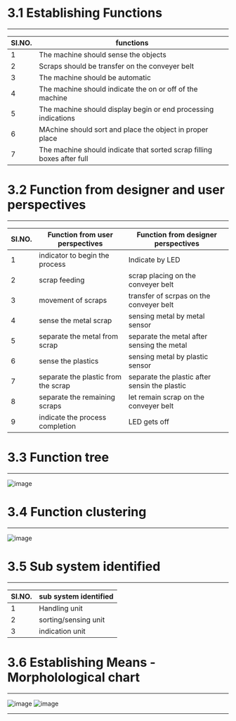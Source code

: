 # 3.1 Establishing Functions
*** 
|**SI.NO.**|**functions**|
|----------|--------------|
|1|The machine should sense the objects|
|2|Scraps should be transfer on the conveyer belt|
|3|The machine should be automatic |
|4|The machine should indicate the on or off of the machine|
|5|The machine should display begin or end processing indications|
|6|MAchine should sort and place the object in proper place|
|7|The machine should indicate that sorted scrap filling boxes after full| 

# 3.2 Function from  designer and user perspectives
***
|**SI.NO.**|**Function from user perspectives**|**Function from  designer perspectives**|
|----------|-----------------------------------|-----------------------------------------|
|1|indicator to begin the process|Indicate by LED|
|2|scrap feeding|scrap placing on the conveyer belt|
|3|movement of scraps|transfer of scrpas on the conveyer belt|
|4|sense the metal scrap|sensing metal by metal sensor|
|5|separate the metal from scrap|separate the metal after sensing the metal|
|6|sense the plastics |sensing metal by plastic sensor|
|7|separate the plastic from the scrap|separate the plastic after sensin the plastic|
|8|separate the remaining scraps|let remain scrap on the conveyer belt|
|9|indicate the process completion|LED gets off|

# 3.3 Function tree
***
![image](https://github.com/CEER-C/C12/assets/131231105/3a75541b-c422-4428-b816-d22b78f24292)

# 3.4 Function clustering
***
![image](https://github.com/CEER-C/C12/assets/131231105/9b777eee-a240-4211-a96c-961bab8e16a9)


# 3.5 Sub system identified

***
|**SI.NO.**|sub system identified |
|----------|--------------------------|
|1|Handling unit|
|2|sorting/sensing unit|
|3|indication unit|


# 3.6 Establishing Means - Morpholological chart
***

![image](https://github.com/CEER-C/C12/assets/131159328/13085184-cb11-4b8e-998f-094e56487848)
![image](https://github.com/CEER-C/C12/assets/131159328/7a80b20e-0964-4d9c-8e8c-d55ce8f5e46a)


***




